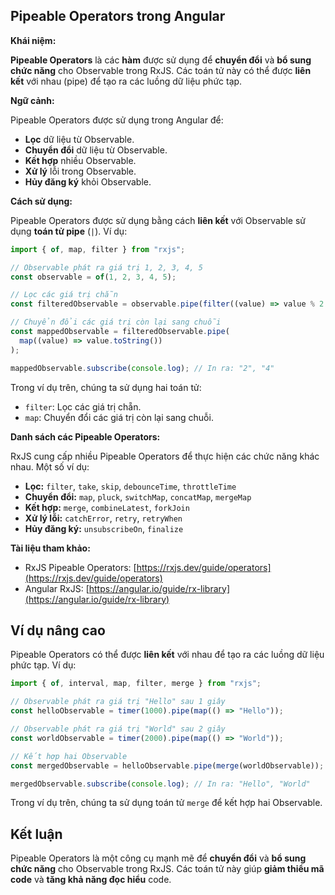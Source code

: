 ## Pipeable Operators trong Angular

**Khái niệm:**

**Pipeable Operators** là các **hàm** được sử dụng để **chuyển đổi** và **bổ sung chức năng** cho Observable trong RxJS. Các toán tử này có thể được **liên kết** với nhau (pipe) để tạo ra các luồng dữ liệu phức tạp.

**Ngữ cảnh:**

Pipeable Operators được sử dụng trong Angular để:

- **Lọc** dữ liệu từ Observable.
- **Chuyển đổi** dữ liệu từ Observable.
- **Kết hợp** nhiều Observable.
- **Xử lý** lỗi trong Observable.
- **Hủy đăng ký** khỏi Observable.

**Cách sử dụng:**

Pipeable Operators được sử dụng bằng cách **liên kết** với Observable sử dụng **toán tử pipe** (`|`). Ví dụ:

```typescript
import { of, map, filter } from "rxjs";

// Observable phát ra giá trị 1, 2, 3, 4, 5
const observable = of(1, 2, 3, 4, 5);

// Lọc các giá trị chẵn
const filteredObservable = observable.pipe(filter((value) => value % 2 === 0));

// Chuyển đổi các giá trị còn lại sang chuỗi
const mappedObservable = filteredObservable.pipe(
  map((value) => value.toString())
);

mappedObservable.subscribe(console.log); // In ra: "2", "4"
```

Trong ví dụ trên, chúng ta sử dụng hai toán tử:

- `filter`: Lọc các giá trị chẵn.
- `map`: Chuyển đổi các giá trị còn lại sang chuỗi.

**Danh sách các Pipeable Operators:**

RxJS cung cấp nhiều Pipeable Operators để thực hiện các chức năng khác nhau. Một số ví dụ:

- **Lọc:** `filter`, `take`, `skip`, `debounceTime`, `throttleTime`
- **Chuyển đổi:** `map`, `pluck`, `switchMap`, `concatMap`, `mergeMap`
- **Kết hợp:** `merge`, `combineLatest`, `forkJoin`
- **Xử lý lỗi:** `catchError`, `retry`, `retryWhen`
- **Hủy đăng ký:** `unsubscribeOn`, `finalize`

**Tài liệu tham khảo:**

- RxJS Pipeable Operators: [https://rxjs.dev/guide/operators](https://rxjs.dev/guide/operators)
- Angular RxJS: [https://angular.io/guide/rx-library](https://angular.io/guide/rx-library)

## Ví dụ nâng cao

Pipeable Operators có thể được **liên kết** với nhau để tạo ra các luồng dữ liệu phức tạp. Ví dụ:

```typescript
import { of, interval, map, filter, merge } from "rxjs";

// Observable phát ra giá trị "Hello" sau 1 giây
const helloObservable = timer(1000).pipe(map(() => "Hello"));

// Observable phát ra giá trị "World" sau 2 giây
const worldObservable = timer(2000).pipe(map(() => "World"));

// Kết hợp hai Observable
const mergedObservable = helloObservable.pipe(merge(worldObservable));

mergedObservable.subscribe(console.log); // In ra: "Hello", "World"
```

Trong ví dụ trên, chúng ta sử dụng toán tử `merge` để kết hợp hai Observable.

## Kết luận

Pipeable Operators là một công cụ mạnh mẽ để **chuyển đổi** và **bổ sung chức năng** cho Observable trong RxJS. Các toán tử này giúp **giảm thiểu mã code** và **tăng khả năng đọc hiểu** code.
